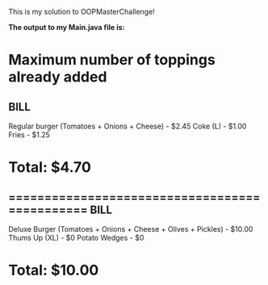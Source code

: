 This is my solution to OOPMasterChallenge!

**The output to my Main.java file is:**

Maximum number of toppings already added
==============================================
BILL
-----
Regular burger (Tomatoes + Onions + Cheese) - $2.45
Coke (L) - $1.00
Fries - $1.25

Total: $4.70
==============================================
==============================================
BILL
-----
Deluxe Burger (Tomatoes + Onions + Cheese + Olives + Pickles) - $10.00
Thums Up (XL) - $0
Potato Wedges - $0

Total: $10.00
==============================================
